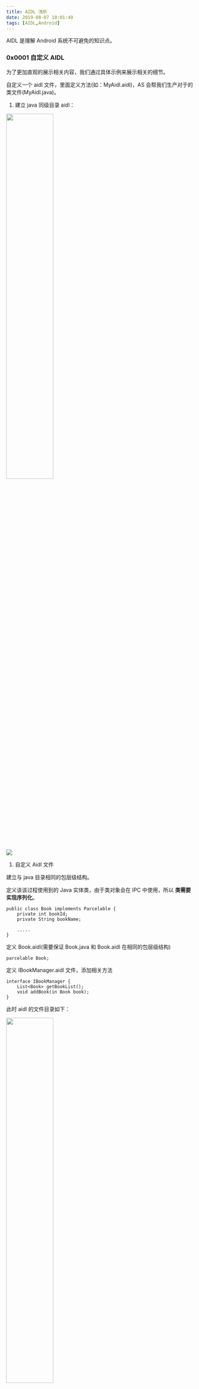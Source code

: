 ```yaml
---
title: AIDL 浅析
date: 2019-08-07 18:01:49
tags: [AIDL,Android]
---
```


AIDL 是理解 Android 系统不可避免的知识点。

### 0x0001 自定义 AIDL

为了更加直观的展示相关内容，我们通过具体示例来展示相关的细节。

自定义一个 aidl 文件，里面定义方法(如：MyAidl.aidl)，AS 会帮我们生产对于的类文件(MyAidl.java)。

<!-- more -->

1. 建立 java 同级目录 aidl：


<img src="/../images/2019_08_06_01.png" width="50%" height = "50%">


![](/public/images/2019_08_06_01.png)

1. 自定义 Aidl 文件

建立与 java 目录相同的包层级结构。


定义该该过程使用到的 Java 实体类，由于类对象会在 IPC 中使用，所以 **类需要实现序列化**。

```
public class Book implements Parcelable {
    private int bookId;
    private String bookName;

    .....
}
```

定义 Book.aidl(需要保证 Book.java 和 Book.aidl 在相同的包层级结构)
```
parcelable Book;
```

定义 IBookManager.aidl 文件，添加相关方法

```
interface IBookManager {
    List<Book> getBookList();
    void addBook(in Book book);
}
```

此时 aidl 的文件目录如下：

<img src="/../images/2019_08_06_02.png" width="50%" height = "50%">

![](/public/images/2019_08_06_02.png)

3. AS build 目录下生成对应的 Java 文件

此处不会生成 Book.aidl 的 Java 文件，因为已经有 Book 类。


<img src="/../images/2019_08_06_03.png" width="50%" height = "50%">

![](/public/images/2019_08_06_03.png)

将 build 文件中的 IBookManager.java 拷贝出来,新建 IBookManager2.java，源码如下:[IBookManager.java](https://github.com/leeGYPlus/AidlDemo/blob/master/app/src/main/java/com/mk/aidldemo/server/IBookManager2.java)


IBookManager 的内部层级结构：
```
public interface IBookManager extends android.os.IInterface {

    ......
    ......

    public static abstract class Stub extends android.os.Binder implements com.mk.aidldemo.IBookManager {
        
        ......
        ......

        private static class Proxy implements com.mk.aidldemo.IBookManager {
            ......
            ......
        }
    }
}

```

IBookManager 的成员方法如下：

<img src="/../images/2019_08_08_01.png" width="50%" height = "50%">

![](/public/images/2019_08_08_01.png)

### 0X0002 流程分析

为什么不生成 3 个文件(一个接口、两个类)，而是放在了一个文件中，这是因为当多个 AIDL 类时， Stub 和  Proxy 就会重名或者多个类会显得比较繁杂，而把它们放在各自的 AIDL 类中，就会比较容易区分。

下面分析如何进行跨进程通信。


起决定性作用的是 Stub 的 asInterface 方法和 onTranscact 方法，首先通过一个示意图大致了解其过程。

<img src="/../images/2019_08_08_02.png" width="80%" height = "80%">

![](/public/images/2019_08_08_02.png)

1. 对于 Client 端，作为 AIDL 的使用端，调用相关方法：

```
IBookManager.asInterface(IBinder 对象).addBook(Book(countId, "Book $countId"))
```

> 这个 Binder 对象就是在 bindService 时 Service 中的 onBinder 方法返回的 IBinder 对象。
> ```
>  override fun onBind(intent: Intent?): IBinder? {
>      return mBinder
>  }
> ```

该方法用于将服务端的 Binder 对象转换成客户端所需的 AIDL 接口类型的对象，这种转换过程是区分进程的，如果客户端和服务端位于同一进程，那么此方法返回的就是服务端的 Stub 对象本身，否则返回的是系统封装后的 Stub.Proxy 。



asInterface 方法主要是判断参数，也就是 IBinder 对象，**是和与自己同处一个进程**：

* 是，则直接转换、直接使用，则接下来的操作与 Binder 跨进程无关。
* 否，则会把这个 IBinder 对象包装成一个 Proxy 对象，这时调用的 Stub 的方法，间接调用 Proxy 的相应方法。


此处为两者位于不同进程。

```
public static IBookManager2 asInterface(android.os.IBinder obj) {
    if ((obj == null)) {
        return null;
    }
    android.os.IInterface iin = obj.queryLocalInterface(DESCRIPTOR);
    if (((iin != null) && (iin instanceof IBookManager2))) {
        return ((IBookManager2) iin);
    }
    return new Stub.Proxy(obj);
}
```

2. 在 Proxy 中调用相关的方法，会使用 Pracelable 数据来准备数据，把函数名、函数的参数都写入 _data,使用 _reply 来接收函数的返回值，使用 Binder 的 transact 方法，把数据传给 Binder 的 Server 端。

```
public void addBook(com.mk.aidldemo.Book book) throws android.os.RemoteException {
    android.os.Parcel _data = android.os.Parcel.obtain();
    android.os.Parcel _reply = android.os.Parcel.obtain();
    try {
        _data.writeInterfaceToken(DESCRIPTOR);
        if ((book != null)) {
            _data.writeInt(1);
            book.writeToParcel(_data, 0);
        } else {
            _data.writeInt(0);
        }
        Log.e("process proxy add", ProcessUtils.getCurrentProcessName());
        // mRemote 对象为构建 Proxy 对象时传入，最终会调用 onTransact 方法
        mRemote.transact(Stub.TRANSACTION_addBook, _data, _reply, 0);
        _reply.readException();
    } finally {
        _reply.recycle();
        _data.recycle();
    }
}
```


3. Server 端通过 `onTransact` 方法来接收 Client 传过来的数据(包括函数名称、函数的参数、函数的标识)，找到指定的函数，就相应的数据传入，得到结果并将结果写回。

```
/*
* 运行在 Binder 线程池
*/
@Override
public boolean onTransact(int code, android.os.Parcel data, android.os.Parcel reply, int flags) throws android.os.RemoteExcepti
    String descriptor = DESCRIPTOR;
    switch (code) {
        case INTERFACE_TRANSACTION: {
            reply.writeString(descriptor);
            return true;
        }
        case TRANSACTION_getBookList: {
            data.enforceInterface(descriptor);
            // 此处的 getBookList 为 Server 端中 Binder 对象中的 getBookList
            java.util.List<com.mk.aidldemo.Book> _result = this.getBookList();
            reply.writeNoException();
            Log.e("process onTransact list", ProcessUtils.getCurrentProcessName());
            // 将结果写入到 reply 中，reply 会回传到另外的进程，读取 reply 中的数据，从而完成跨进程通信
            reply.writeTypedList(_result);
            return true;
        }
        case TRANSACTION_addBook: {
            data.enforceInterface(descriptor);
            com.mk.aidldemo.Book _arg0;
            if ((0 != data.readInt())) {
                _arg0 = com.mk.aidldemo.Book.CREATOR.createFromParcel(data);
            } else {
                _arg0 = null;
            }
            // Service 中 onBinder 方法中返回的 Binder 对象值。
            this.addBook(_arg0);
            Log.e("process onTransact add", ProcessUtils.getCurrentProcessName());
            reply.writeNoException();
            return true;
        }
        default: {
            return super.onTransact(code, data, reply, flags);
        }
    }
}
```


### 0x0003 具体分析

针对 Binder 跨进程通信机制，在每次通信过程中都需要有 Binder Client 端和 Binder Server 端。

在上面例子中应用程序进程(`com.mk.aidldemo`)为 Binder Client 端，用来发起请求，而新进程(`com.mk.aidldemo:remote`)为 Binder Server 端，用以处理请求。


在上文的流程图中，可以看到  Stub 为相应的 Binder Server 端，即为 Service 所在的进程中，我们通过加入 Log 日志，查看相应的操作执行哪个进程。


具体 Log 打点查看源码: [GitHub 源码](https://github.com/leeGYPlus/AidlDemo/blob/master/app/src/main/java/com/mk/aidldemo/MainActivity.kt)

```
E/process binderService: com.mk.aidldemo
E/process add: com.mk.aidldemo
E/process proxy add: com.mk.aidldemo
E/process add: com.mk.aidldemo
E/process proxy add: com.mk.aidldemo

E/process service addBook: com.mk.aidldemo:remote
E/process onTransact add: com.mk.aidldemo:remote
```


可以看到在进程 `com.mk.aidldemo:remote` 中执行的操作有：onTransact 和 Server 中实例化 Binder 中的方法，即为 Binder Server 端，其他均处于 Binder Client 端。


### 关键方法

这其中的关键方法有 `mRemote.transact`  和 `onTransact`。


**onTransact**

这个方法运行在 **服务端中的 Binder 线程池** 中，当客户端发起跨进程请求时，远程请求会通过 `系统底层封装(主要是经过 binder 驱动)` 后交由此方法来处理。

该方法的原型为`publicBooleanonTransact(int code,android.os.Parcel data,android.os.Parcel reply,int flags)`。

具体流程：

1. 服务端通过 code 可以确定客户端所请求的目标方法是什么。
2. 从 data 中取出目标方法所需的参数（如果目标方法有参数的话），然后执行目标方法。
3. 当目标方法执行完毕后，就向 reply 中写入返回值（如果目标方法有返回值的话）。

`onTransact` 方法的执行过程就是这样的,需要注意的是，如果此方法返回 false，那么客户端的请求会失败，因此我们可以利用这个特性来做权限验证，毕竟我们也不希望随便一个进程都能远程调用我们的服务。

**transact**

`Proxy#getBookList、Proxy#addBook` 这个方法运行在 **客户端**，当客户端远程调用此方法时，它的内部实现是这样的：

1. 首先创建该方法所需要的输入型 Parcel 对象_data、输出型Parcel对象 _reply 和返回值对象 List；
2. 然后把该方法的参数信息写入 _data 中（如果有参数的话）；
3. **接着调用 transact 方法来发起 RPC（远程过程调用）请求，同时当前线程挂起**； 
4.  **服务端的onTransact 方法会被调用**，直到 RPC 过程返回后，当前线程继续执行，并从 _reply 中取出 RPC 过程的返回结果；最后返回 _reply 中的数据。
5.  从 _reply 获取数据，从而完成了跨进程通信。


这两个方法都为 Binder 的方法，至于底层是如何实现 RPC 实现了，需学习相关细节，期待学习，关于其基本原理可以查看：[Binder 基本原理](https://leegyplus.github.io/2019/06/05/Binder%E5%9F%BA%E6%9C%AC%E5%8E%9F%E7%90%86/#more)。

----

知识链接：

[Android 插件化开发指南](http://product.dangdang.com/25325752.html)

[Android 开发艺术探索](http://product.dangdang.com/23766472.html)